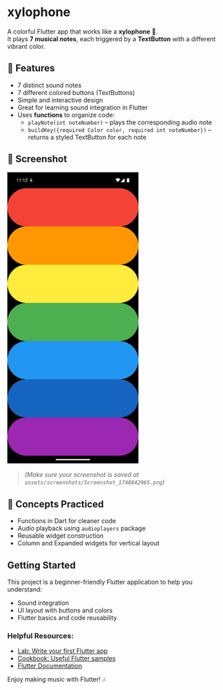 # xylophone

A colorful Flutter app that works like a **xylophone** 🎼.  
It plays **7 musical notes**, each triggered by a **TextButton** with a different vibrant color.

## 🎵 Features
- 7 distinct sound notes
- 7 different colored buttons (TextButtons)
- Simple and interactive design
- Great for learning sound integration in Flutter
- Uses **functions** to organize code:  
  - `playNote(int noteNumber)` – plays the corresponding audio note  
  - `buildKey({required Color color, required int noteNumber})` – returns a styled TextButton for each note

## 📱 Screenshot

<img src="assets/screenshot/Screenshot_1748842965.png" alt="Xylophone App Screenshot" width="300"/>

> *(Make sure your screenshot is saved at `assets/screenshots/Screenshot_1748842965.png`)*
  
## 🧠 Concepts Practiced
- Functions in Dart for cleaner code
- Audio playback using `audioplayers` package
- Reusable widget construction
- Column and Expanded widgets for vertical layout

## Getting Started

This project is a beginner-friendly Flutter application to help you understand:
- Sound integration
- UI layout with buttons and colors
- Flutter basics and code reusability

### Helpful Resources:
- [Lab: Write your first Flutter app](https://docs.flutter.dev/get-started/codelab)
- [Cookbook: Useful Flutter samples](https://docs.flutter.dev/cookbook)
- [Flutter Documentation](https://docs.flutter.dev/)

Enjoy making music with Flutter! 🎶
